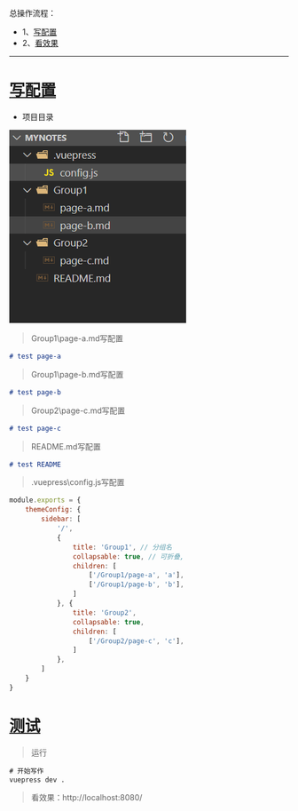总操作流程：
- 1、[写配置](#VuePress-01)
- 2、[看效果](#VuePress-02)

***

# <a name="VuePress-01" href="#" >写配置</a>

- 项目目录

![](image/3-1.png)

> Group1\page-a.md写配置

```md
# test page-a
```

> Group1\page-b.md写配置

```md
# test page-b
```

> Group2\page-c.md写配置

```md
# test page-c
```
> README.md写配置

```md
# test README
```

> .vuepress\config.js写配置

```js
module.exports = {
    themeConfig: {
        sidebar: [
            '/',
            {
                title: 'Group1', // 分组名
                collapsable: true, // 可折叠,
                children: [
                    ['/Group1/page-a', 'a'],
                    ['/Group1/page-b', 'b'],
                ]
            }, {
                title: 'Group2',
                collapsable: true,
                children: [
                    ['/Group2/page-c', 'c'],
                ]
            },
        ]
    }
}
```


# <a name="VuePress-02" href="#" >测试</a>

> 运行

```shell
# 开始写作
vuepress dev .
```

> 看效果：http://localhost:8080/